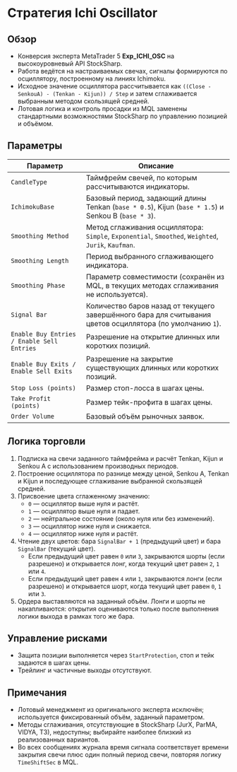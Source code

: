 # Стратегия Ichi Oscillator

## Обзор
- Конверсия эксперта MetaTrader 5 **Exp_ICHI_OSC** на высокоуровневый API StockSharp.
- Работа ведётся на настраиваемых свечах, сигналы формируются по осциллятору, построенному на линиях Ichimoku.
- Исходное значение осциллятора рассчитывается как `((Close - SenkouA) - (Tenkan - Kijun)) / Step` и затем сглаживается выбранным методом скользящей средней.
- Лотовая логика и контроль просадки из MQL заменены стандартными возможностями StockSharp по управлению позицией и объёмом.

## Параметры
| Параметр | Описание |
| --- | --- |
| `CandleType` | Таймфрейм свечей, по которым рассчитываются индикаторы. |
| `IchimokuBase` | Базовый период, задающий длины Tenkan (`base * 0.5`), Kijun (`base * 1.5`) и Senkou B (`base * 3`). |
| `Smoothing Method` | Метод сглаживания осциллятора: `Simple`, `Exponential`, `Smoothed`, `Weighted`, `Jurik`, `Kaufman`. |
| `Smoothing Length` | Период выбранного сглаживающего индикатора. |
| `Smoothing Phase` | Параметр совместимости (сохранён из MQL, в текущих методах сглаживания не используется). |
| `Signal Bar` | Количество баров назад от текущего завершённого бара для считывания цветов осциллятора (по умолчанию `1`). |
| `Enable Buy Entries / Enable Sell Entries` | Разрешение на открытие длинных или коротких позиций. |
| `Enable Buy Exits / Enable Sell Exits` | Разрешение на закрытие существующих длинных или коротких позиций. |
| `Stop Loss (points)` | Размер стоп-лосса в шагах цены. |
| `Take Profit (points)` | Размер тейк-профита в шагах цены. |
| `Order Volume` | Базовый объём рыночных заявок. |

## Логика торговли
1. Подписка на свечи заданного таймфрейма и расчёт Tenkan, Kijun и Senkou A с использованием производных периодов.
2. Построение осциллятора по разнице между ценой, Senkou A, Tenkan и Kijun и последующее сглаживание выбранной скользящей средней.
3. Присвоение цвета сглаженному значению:
   - `0` — осциллятор выше нуля и растёт.
   - `1` — осциллятор выше нуля и падает.
   - `2` — нейтральное состояние (около нуля или без изменений).
   - `3` — осциллятор ниже нуля и снижается.
   - `4` — осциллятор ниже нуля и растёт.
4. Чтение двух цветов: бара `SignalBar + 1` (предыдущий цвет) и бара `SignalBar` (текущий цвет).
   - Если предыдущий цвет равен `0` или `3`, закрываются шорты (если разрешено) и открывается лонг, когда текущий цвет равен `2`, `1` или `4`.
   - Если предыдущий цвет равен `4` или `1`, закрываются лонги (если разрешено) и открывается шорт, когда текущий цвет равен `0`, `1` или `3`.
5. Ордера выставляются на заданный объём. Лонги и шорты не накапливаются: открытия оцениваются только после выполнения логики выхода в рамках того же бара.

## Управление рисками
- Защита позиции выполняется через `StartProtection`, стоп и тейк задаются в шагах цены.
- Трейлинг и частичные выходы отсутствуют.

## Примечания
- Лотовый менеджмент из оригинального эксперта исключён; используется фиксированный объём, заданный параметром.
- Методы сглаживания, отсутствующие в StockSharp (JurX, ParMA, VIDYA, T3), недоступны; выбирайте наиболее близкий из реализованных вариантов.
- Во всех сообщениях журнала время сигнала соответствует времени закрытия свечи плюс один полный период свечи, повторяя логику `TimeShiftSec` в MQL.
